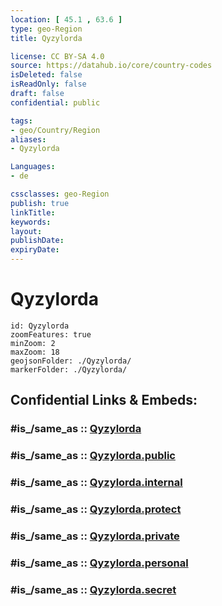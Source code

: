 ```yaml
---
location: [ 45.1 , 63.6 ] 
type: geo-Region
title: Qyzylorda

license: CC BY-SA 4.0
source: https://datahub.io/core/country-codes
isDeleted: false
isReadOnly: false
draft: false
confidential: public

tags:
- geo/Country/Region
aliases:
- Qyzylorda

Languages:
- de

cssclasses: geo-Region
publish: true
linkTitle: 
keywords: 
layout: 
publishDate: 
expiryDate: 
---
```


# Qyzylorda

```leaflet
id: Qyzylorda
zoomFeatures: true 
minZoom: 2 
maxZoom: 18
geojsonFolder: ./Qyzylorda/
markerFolder: ./Qyzylorda/
```


## Confidential Links & Embeds: 

### #is_/same_as :: [Qyzylorda](/_Standards/Earth/Continent/Asia/Asia~Central/Kazakhstan/Counties/Qyzylorda.md) 

### #is_/same_as :: [Qyzylorda.public](/_public/Earth/Continent/Asia/Asia~Central/Kazakhstan/Counties/Qyzylorda.public.md) 

### #is_/same_as :: [Qyzylorda.internal](/_internal/Earth/Continent/Asia/Asia~Central/Kazakhstan/Counties/Qyzylorda.internal.md) 

### #is_/same_as :: [Qyzylorda.protect](/_protect/Earth/Continent/Asia/Asia~Central/Kazakhstan/Counties/Qyzylorda.protect.md) 

### #is_/same_as :: [Qyzylorda.private](/_private/Earth/Continent/Asia/Asia~Central/Kazakhstan/Counties/Qyzylorda.private.md) 

### #is_/same_as :: [Qyzylorda.personal](/_personal/Earth/Continent/Asia/Asia~Central/Kazakhstan/Counties/Qyzylorda.personal.md) 

### #is_/same_as :: [Qyzylorda.secret](/_secret/Earth/Continent/Asia/Asia~Central/Kazakhstan/Counties/Qyzylorda.secret.md)

